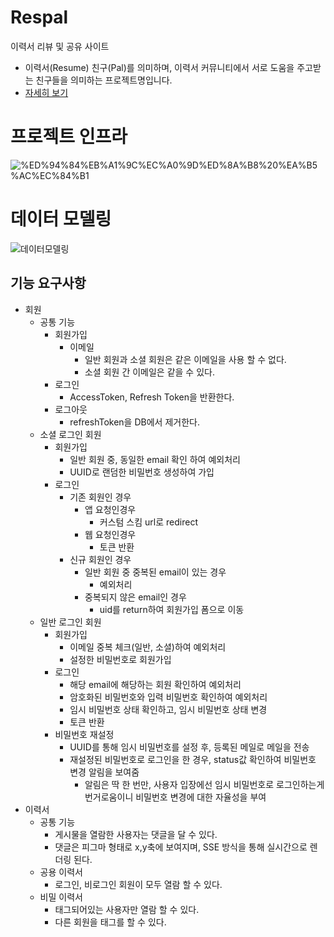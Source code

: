 # Respal
이력서 리뷰 및 공유 사이트
- 이력서(Resume) 친구(Pal)를 의미하며, 이력서 커뮤니티에서 서로 도움을 주고받는 친구들을 의미하는 프로젝트명입니다.
- [자세히 보기](https://sang-kwon-yeum.notion.site/ResPal-57ca1c5a16a842e2a9f58fee43b94894?pvs=4)

# 프로젝트 인프라
![%ED%94%84%EB%A1%9C%EC%A0%9D%ED%8A%B8%20%EA%B5%AC%EC%84%B1](https://github.com/AiliartsuaL2/respal/assets/89395238/c159e7c6-41b4-426f-b35e-970b345dd258)
# 데이터 모델링
![데이터모델링](https://github.com/AiliartsuaL2/respal/assets/89395238/7b78e41c-98c8-4ffb-8306-8f2fe5b91495)

## 기능 요구사항
- 회원
  - 공통 기능
    - 회원가입
      - 이메일
        - 일반 회원과 소셜 회원은 같은 이메일을 사용 할 수 없다.
        - 소셜 회원 간 이메일은 같을 수 있다.
    - 로그인
      - AccessToken, Refresh Token을 반환한다.
    - 로그아웃
      - refreshToken을 DB에서 제거한다.
  - 소셜 로그인 회원
    - 회원가입
      - 일반 회원 중, 동일한 email 확인 하여 예외처리 
      - UUID로 랜덤한 비밀번호 생성하여 가입
    - 로그인
      - 기존 회원인 경우
        - 앱 요청인경우
          - 커스텀 스킴 url로 redirect
        - 웹 요청인경우
          - 토큰 반환
      - 신규 회원인 경우
        - 일반 회원 중 중복된 email이 있는 경우
          - 예외처리
        - 중복되지 않은 email인 경우
          - uid를 return하여 회원가입 폼으로 이동
  - 일반 로그인 회원
    - 회원가입
      - 이메일 중복 체크(일반, 소셜)하여 예외처리
      - 설정한 비밀번호로 회원가입
    - 로그인
      - 해당 email에 해당하는 회원 확인하여 예외처리
      - 암호화된 비밀번호와 입력 비밀번호 확인하여 예외처리
      - 임시 비밀번호 상태 확인하고, 임시 비밀번호 상태 변경
      - 토큰 반환
    - 비밀번호 재설정
      - UUID를 통해 임시 비밀번호를 설정 후, 등록된 메일로 메일을 전송
      - 재설정된 비밀번호로 로그인을 한 경우, status값 확인하여 비밀번호 변경 알림을 보여줌
        - 알림은 딱 한 번만, 사용자 입장에선 임시 비밀번호로 로그인하는게 번거로움이니 비밀번호 변경에 대한 자율성을 부여
- 이력서
  - 공통 기능
    - 게시물을 열람한 사용자는 댓글을 달 수 있다.
    - 댓글은 피그마 형태로 x,y축에 보여지며, SSE 방식을 통해 실시간으로 렌더링 된다.
  - 공용 이력서
    - 로그인, 비로그인 회원이 모두 열람 할 수 있다.
  - 비밀 이력서
    - 태그되어있는 사용자만 열람 할 수 있다.
    - 다른 회원을 태그를 할 수 있다.

